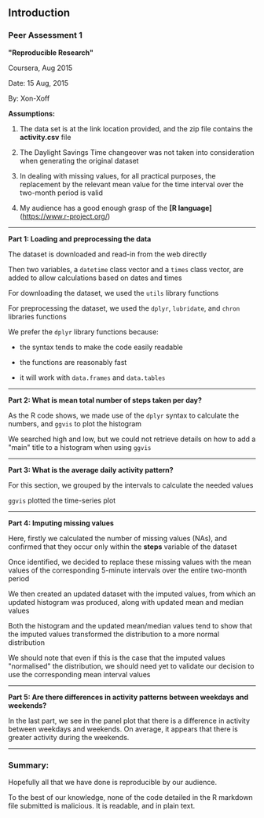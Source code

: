 ## Introduction

### Peer Assessment 1  

**"Reproducible Research"**   

Coursera, Aug 2015  

Date: 15 Aug, 2015   

By: Xon-Xoff     

**Assumptions:**   

1. The data set is at the link location provided, and the zip file contains the **activity.csv** file  

2. The Daylight Savings Time changeover was not taken into consideration when generating the original dataset  

3. In dealing with missing values, for all practical purposes, the replacement by the relevant mean value for the time interval over the two-month period is valid   

3. My audience has a good enough grasp of the **[R language]**(https://www.r-project.org/)  

--------

**Part 1: Loading and preprocessing the data**  

The dataset is downloaded and read-in from the web directly  

Then two variables, a `datetime` class vector and a `times` class vector, are added to allow calculations based on dates and times  

For downloading the dataset, we used the `utils` library functions  

For preprocessing the dataset, we used the `dplyr`, `lubridate`, and `chron` libraries functions  

We prefer the `dplyr` library functions because:  

* the syntax tends to make the code easily readable  

* the functions are reasonably fast  

* it will work with `data.frames` and `data.tables`   

--------

**Part 2: What is mean total number of steps taken per day?**  

As the R code shows, we made use of the `dplyr` syntax to calculate the numbers, and `ggvis` to plot the histogram  

We searched high and low, but we could not retrieve details on how to add a "main" title to a histogram when using `ggvis`  

--------

**Part 3: What is the average daily activity pattern?**  

For this section, we grouped by the intervals to calculate the needed values   

`ggvis` plotted the time-series plot  

--------

**Part 4: Imputing missing values**   

Here, firstly we calculated the number of missing values (NAs), and confirmed that they occur only within the **steps** variable of the dataset  

Once identified, we decided to replace these missing values with the mean values of the corresponding 5-minute intervals over the entire two-month period   

We then created an updated dataset with the imputed values, from which an updated histogram was produced, along with updated mean and median values  

Both the histogram and the updated mean/median values tend to show that the imputed values transformed the distribution to a more normal distribution   

We should note that even if this is the case that the imputed values "normalised" the distribution, we should need yet to validate our decision to use the corresponding mean interval values    

--------

**Part 5: Are there differences in activity patterns between weekdays and weekends?**   

In the last part, we see in the panel plot that there is a difference in activity between weekdays and weekends.  On average, it appears that there is greater activity during the weekends.   


--------

### Summary:

Hopefully all that we have done is reproducible by our audience.

To the best of our knowledge, none of the code detailed in the R markdown file submitted is malicious.  It is readable, and in plain text.

